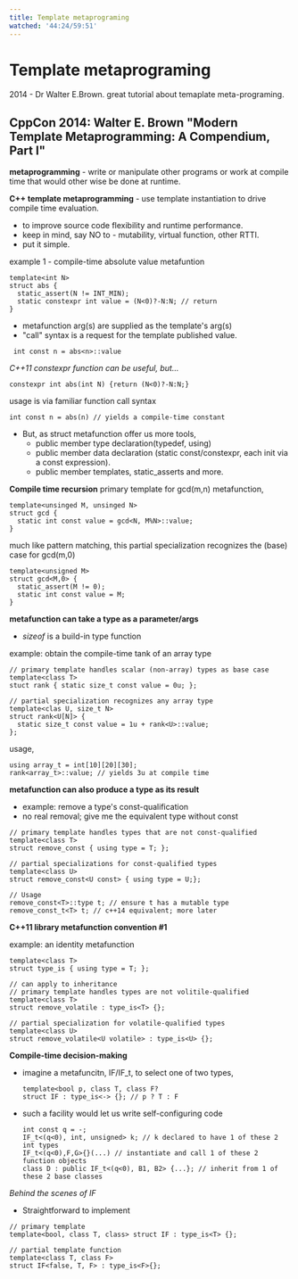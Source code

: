 ```yaml
---
title: Template metaprograming
watched: '44:24/59:51'
---
```


# Template metaprograming

2014 - Dr Walter E.Brown. great tutorial about temaplate meta-programing.

## CppCon 2014: Walter E. Brown "Modern Template Metaprogramming: A Compendium, Part I"

**metaprogramming** - write or manipulate other programs or work at compile time that would other wise be done at runtime.

**C++ template metaprogramming** - use template instantiation to drive compile time evaluation.

  - to improve source code flexibility and runtime performance.
  - keep in mind, say NO to - mutability, virtual function, other RTTI.
  - put it simple.

example 1 - compile-time absolute value metafuntion

  ```
  template<int N>
  struct abs {
    static_assert(N != INT_MIN);
    static constexpr int value = (N<0)?-N:N; // return
  }
  ```

 - metafunction arg(s) are supplied as the template's arg(s)
 - "call" syntax is a request for the template published value.

```
 int const n = abs<n>::value
```

*C++11 constexpr function can be useful, but...*

```
constexpr int abs(int N) {return (N<0)?-N:N;}
```

usage is via familiar function call syntax

```
int const n = abs(n) // yields a compile-time constant
```

  - But, as struct metafunction offer us more tools,
    - public member type declaration(typedef, using)
    - public member data declaration (static const/constexpr, each init via a const expression).
    - public member templates, static_asserts and more.

**Compile time recursion**
primary template for gcd(m,n) metafunction,

```
template<unsinged M, unsinged N>
struct gcd {
  static int const value = gcd<N, M%N>::value;
}
```

much like pattern matching, this partial specialization recognizes the (base) case for gcd(m,0)

```
template<unsigned M>
struct gcd<M,0> {
  static_assert(M != 0);
  static int const value = M;
}
```

**metafunction can take a type as a parameter/args**
 - *sizeof* is a build-in type function

example: obtain the compile-time tank of an array type

```
// primary template handles scalar (non-array) types as base case
template<class T>
stuct rank { static size_t const value = 0u; };

// partial specialization recognizes any array type
template<clas U, size_t N>
struct rank<U[N]> {
  static size_t const value = 1u + rank<U>::value;
};
```

usage,

``` 
using array_t = int[10][20][30];
rank<array_t>::value; // yields 3u at compile time
```

**metafunction can also produce a type as its result**
 - example: remove a type's const-qualification
  - no real removal; give me the equivalent type without const

```
// primary template handles types that are not const-qualified
template<class T>
struct remove_const { using type = T; };

// partial specializations for const-qualified types
template<class U>
struct remove_const<U const> { using type = U;};

// Usage
remove_const<T>::type t; // ensure t has a mutable type
remove_const_t<T> t; // c++14 equivalent; more later
```

**C++11 library metafunction convention #1**

example: an identity metafunction
```
template<class T>
struct type_is { using type = T; };

// can apply to inheritance
// primary template handles types are not volitile-qualified
template<class T>
struct remove_volatile : type_is<T> {};

// partial specialization for volatile-qualified types
template<class U>
struct remove_volatile<U volatile> : type_is<U> {};
```

**Compile-time decision-making**
 - imagine a metafuncitn, IF/IF_t, to select one of two types,

     ```
     template<bool p, class T, class F?
     struct IF : type_is<-> {}; // p ? T : F
     ```

 - such a facility would let us write self-configuring code

     ```
     int const q = -;
     IF_t<(q<0), int, unsigned> k; // k declared to have 1 of these 2 int types
     IF_t<(q<0),F,G>{}(...) // instantiate and call 1 of these 2 function objects
     class D : public IF_t<(q<0), B1, B2> {...}; // inherit from 1 of these 2 base classes
     ```

*Behind the scenes of IF*
 
 - Straightforward to implement
 
 ```
 // primary template
 template<bool, class T, class> struct IF : type_is<T> {};

 // partial template function
 template<class T, class F>
 struct IF<false, T, F> : type_is<F>{};
 ```


